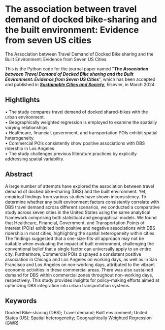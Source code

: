 # The association between travel demand of docked bike-sharing and the built environment: Evidence from seven US cities
The Association between Travel Demand of Docked Bike sharing and the Built Environment: Evidence from Seven US Cities

This is the Python code for the journal paper named "**_The Association between Travel Demand of Docked Bike sharing and the Built Environment: Evidence from Seven US Cities_**", which has been accepted and published in **_[Sustainable Cities and Society](https://www.sciencedirect.com/journal/sustainable-cities-and-society)_**, Elsevier, in March 2024.

## Hightlights 
• The study compares travel demand of docked shared-bikes with the urban environment. <br /> 
• Geographically weighted regression is employed to examine the spatially varying relationships. <br /> 
• Healthcare, financial, government, and transportation POIs exhibit spatial heterogeneity. <br /> 
• Commercial POIs consistently show positive associations with DBS ridership in Los Angeles. <br /> 
• The study challenges previous lliterature practices by explicitly addressing spatial variability. <br /> 

## Abstract
A large number of attempts have explored the association between travel demand of docked bike-sharing (DBS) and the built environment. Yet, empirical findings from various studies have shown inconsistency. To determine whether any built environment factors consistently correlate with DBS travel demand across different scenarios, we conducted a comparative study across seven cities in the United States using the same analytical framework comprising both statistical and geographical models. We found that Healthcare, Financial, Government, and Transportation Points of Interest (POIs) exhibited both positive and negative associations with DBS ridership in most cities, highlighting the spatial heterogeneity within cities. The findings suggested that a one-size-fits-all approach may not be suitable when evaluating the impact of built environment, challenging the conventional belief that a single factor can universally apply to an entire city. Furthermore, Commercial POIs displayed a consistent positive association in Chicago and Los Angeles on working days, as well as in San Francisco and Los Angeles on non-working days, attributed to the vibrant economic activities in these commercial areas. There was also sustained demand for DBS within commercial zones throughout non-working days, respectively. This study provides insights for policy-making efforts aimed at optimizing DBS integration into urban transportation systems.

## Keywords
Docked Bike-sharing (DBS); Travel demand; Built environment; United States (US); Spatial heterogeneity; Geographically Weighted Regression (GWR)

